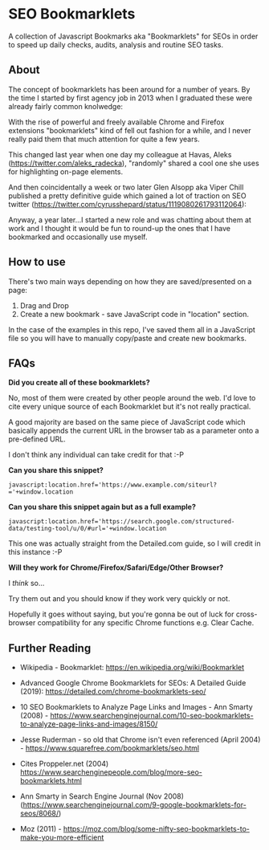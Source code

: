 # SEO Bookmarklets
A collection of Javascript Bookmarks aka "Bookmarklets" for SEOs in order to speed up daily checks, audits, analysis and routine SEO tasks.

## About

The concept of bookmarklets has been around for a number of years. By the time I started by first agency job in 2013 when I graduated these were already fairly common knolwedge:

With the rise of powerful and freely available Chrome and Firefox extensions "bookmarklets" kind of fell out fashion for a while, and I never really paid them that much attention for quite a few years. 

This changed last year when one day my colleague at Havas, Aleks (https://twitter.com/aleks_radecka), "randomly" shared a cool one she uses for highlighting on-page elements.

And then coincidentally a week or two later Glen Alsopp aka Viper Chill published a pretty definitive guide which gained a lot of traction on SEO twitter (https://twitter.com/cyrusshepard/status/1119080261793112064):

Anyway, a year later...I started a new role and was chatting about them at work and I thought it would be fun to round-up the ones that I have bookmarked and occasionally use myself.

## How to use

There's two main ways depending on how they are saved/presented on a page:

1. Drag and Drop
2. Create a new bookmark - save JavaScript code in "location" section.

In the case of the examples in this repo, I've saved them all in a JavaScript file so you will have to manually copy/paste and create new bookmarks.

## FAQs

**Did you create all of these bookmarklets?**

No, most of them were created by other people around the web. I'd love to cite every unique source of each Bookmarklet but it's not really practical.

A good majority are based on the same piece of JavaScript code which basically appends the current URL in the browser tab as a parameter onto a pre-defined URL.

I don't think any individual can take credit for that :-P

**Can you share this snippet?**

```javascript:location.href='https://www.example.com/siteurl?='+window.location```

**Can you share this snippet again but as a full example?**

```javascript:location.href='https://search.google.com/structured-data/testing-tool/u/0/#url='+window.location```

This one was actually straight from the Detailed.com guide, so I will credit in this instance :-P

**Will they work for Chrome/Firefox/Safari/Edge/Other Browser?**

I *think* so...

Try them out and you should know if they work very quickly or not.

Hopefully it goes without saying, but you're gonna be out of luck for cross-browser compatibility for any specific Chrome functions e.g. Clear Cache.

## Further Reading

- Wikipedia - Bookmarklet: https://en.wikipedia.org/wiki/Bookmarklet

- Advanced Google Chrome Bookmarklets for SEOs: A Detailed Guide (2019): https://detailed.com/chrome-bookmarklets-seo/

- 10 SEO Bookmarklets to Analyze Page Links and Images - Ann Smarty (2008) - https://www.searchenginejournal.com/10-seo-bookmarklets-to-analyze-page-links-and-images/8150/

- Jesse Ruderman - so old that Chrome isn't even referenced (April 2004) - https://www.squarefree.com/bookmarklets/seo.html

- Cites Proppeler.net (2004) https://www.searchenginepeople.com/blog/more-seo-bookmarklets.html

- Ann Smarty in Search Engine Journal (Nov 2008) (https://www.searchenginejournal.com/9-google-bookmarklets-for-seos/8068/)

- Moz (2011) - https://moz.com/blog/some-nifty-seo-bookmarklets-to-make-you-more-efficient  
